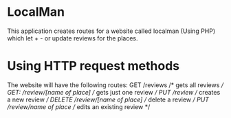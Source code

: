 # LocalMan
This application creates routes for a website called localman (Using PHP) which let + - or update reviews for the places.

# Using HTTP request methods
The website will have the following routes:
GET /reviews /* gets all reviews */
GET: /review/[name of place] /* gets just one review */
PUT /review /* creates a new review */
DELETE /review/[name of place] /* delete a review */
PUT /review/name of place /* edits an existing review */
